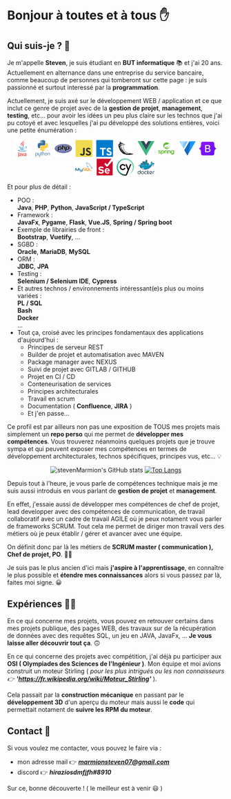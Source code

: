 # Bonjour à toutes et à tous ✋

## Qui suis-je ? 👾

Je m'appelle **Steven**, je suis étudiant en **BUT informatique** 📚 et j'ai 20 ans. Actuellement en alternance dans une entreprise du service bancaire, comme beaucoup de personnes qui tomberont sur cette page : je suis passionné et surtout interessé par la **programmation**.  

Actuellement, je suis axé sur le développement WEB / application et ce que inclut ce genre de projet avec de la **gestion de projet**, **management**, **testing**, etc... pour avoir les idées un peu plus claire sur les technos que j'ai pu cotoyé et avec lesquelles j'ai pu développé des solutions entières, voici une petite énumération :

<div align="center">
  <img src="https://github.com/devicons/devicon/blob/master/icons/java/java-original-wordmark.svg" title="Java" alt="Java" width="40" height="40"/>&nbsp;
  <img src="https://github.com/devicons/devicon/blob/master/icons/python/python-original-wordmark.svg" title="Python" alt="Python" width="40" height="40"/>&nbsp;
  <img src="https://github.com/devicons/devicon/blob/master/icons/php/php-original.svg" title="PHP" alt="PHP" width="40" height="40"/>&nbsp;
  <img src="https://github.com/devicons/devicon/blob/master/icons/javascript/javascript-original.svg" title="JavaScript" alt="JavaScript" width="40" height="40"/>&nbsp;
  <img src="https://github.com/devicons/devicon/blob/master/icons/typescript/typescript-original.svg" title="TypeScript" alt="TypeScript" width="40" height="40"/>&nbsp;
  <img src="https://github.com/devicons/devicon/blob/master/icons/flask/flask-original.svg" title="Flask" alt="Flask" width="40" height="40"/>&nbsp;
  <img src="https://github.com/devicons/devicon/blob/master/icons/vuejs/vuejs-original.svg" title="Vue.JS" alt="Vue.JS " width="40" height="40"/>&nbsp;
  <img src="https://github.com/devicons/devicon/blob/master/icons/spring/spring-original-wordmark.svg" title="Spring" alt="Spring" width="40" height="40"/>&nbsp;
  <img src="https://github.com/devicons/devicon/blob/master/icons/vuetify/vuetify-original.svg"  title="Vuetify" alt="Vuetify" width="40" height="40"/>&nbsp;
  <img src="https://github.com/devicons/devicon/blob/master/icons/bootstrap/bootstrap-original.svg" title="Bootstrap" alt="Bootstrap" width="40" height="40"/>&nbsp;
  <img src="https://github.com/devicons/devicon/blob/master/icons/mysql/mysql-original-wordmark.svg" title="MySQL"  alt="MySQL" width="40" height="40"/>&nbsp;
  <img src="https://github.com/devicons/devicon/blob/master/icons/selenium/selenium-original.svg" title="Selenium" alt="Selenium" width="40" height="40"/>&nbsp;
  <img src="https://github.com/devicons/devicon/blob/master/icons/cypressio/cypressio-original.svg" title="Cypress" alt="Cypress" width="40" height="40"/>&nbsp;
  <img src="https://github.com/devicons/devicon/blob/master/icons/docker/docker-original-wordmark.svg" title="Docker" alt="Docker" width="40" height="40"/>&nbsp;
</div>  

Et pour plus de détail :
  - POO :  
    **Java**, **PHP**, **Python**, **JavaScript / TypeScript**
  - Framework :  
    **JavaFx**, **Pygame**, **Flask**, **Vue.JS**, **Spring / Spring boot**
  - Exemple de librairies de front :  
    **Bootstrap**, **Vuetify**, ...
  - SGBD :  
    **Oracle**, **MariaDB**, **MySQL**
  - ORM :  
    **JDBC**, **JPA**
  - Testing :  
    **Selenium / Selenium IDE**, **Cypress**
  - Et autres technos / environnements intéressant(e)s plus ou moins variées :  
    **PL / SQL**  
    **Bash**  
    **Docker**  
    ...
  - Tout ça, croisé avec les principes fondamentaux des applications d'aujourd'hui :  
    - Principes de serveur REST  
    - Builder de projet et automatisation avec MAVEN  
    - Package manager avec NEXUS  
    - Suivi de projet avec GITLAB / GITHUB  
    - Projet en CI / CD  
    - Conteneurisation de services  
    - Principes architecturales  
    - Travail en scrum  
    - Documentation ( **Confluence**, **JIRA** )  
    - Et j'en passe...  

Ce profil est par ailleurs non pas une exposition de TOUS mes projets mais simplement un **repo perso** qui me permet de **développer mes compétences**. Vous trouverez néanmoins quelques projets que je trouve sympa et qui peuvent exposer mes compétences en termes de développement architecturales, technos spécifiques, principes vus, etc... 💡

<div align="center">
  
![stevenMarmion's GitHub stats](https://github-readme-stats.vercel.app/api?username=stevenMarmion&show_icons=true&theme=radical)
[![Top Langs](https://github-readme-stats.vercel.app/api/top-langs/?username=stevenMarmion&layout=donut&theme=radical)](https://github.com/anuraghazra/github-readme-stats)

</div>

Depuis tout à l'heure, je vous parle de compétences technique mais je me suis aussi introduis en vous parlant de **gestion de projet** et **management**.  

En effet, j'essaie aussi de développer mes compétences de chef de projet, lead developper avec des compétences de communication, de travail collaboratif avec un cadre de travail AGILE où je peux notament vous parler de frameworks SCRUM. Tout cela me permet de diriger mon travail vers des métiers où je peux établir / gérer et avancer avec une équipe.  

On définit donc par là les métiers de **SCRUM master ( communication ), Chef de projet, PO**. 🧑‍💼

Je suis pas le plus ancien d'ici mais **j'aspire à l'apprentissage**, en connaître le plus possible et **étendre mes connaissances** alors si vous passez par là, faites moi signe. 😀 



## Expériences 👨‍💻

En ce qui concerne mes projets, vous pouvez en retrouver certains dans mes projets publique, des pages WEB, des travaux sur de la récupération de données avec des requêtes SQL, un jeu en JAVA, JavaFx, ... **Je vous laisse aller découvrir tout ça**. 🙃

En ce qui concerne des projets avec compétition, j'ai déjà pu participer aux **OSI ( Olympiades des Sciences de l'Ingénieur )**.
Mon équipe et moi avions construit un moteur Stirling ( *pour les plus intrigués ou les non connaisseurs 👉 **'https://fr.wikipedia.org/wiki/Moteur_Stirling'*** ). 

Cela passait par la **construction mécanique** en passant par le **développement 3D** d'un aperçu du moteur mais aussi le **code** qui permettait notament de **suivre les RPM du moteur**. 



## Contact 🚩

Si vous voulez me contacter, vous pouvez le faire via :
  - mon adresse mail 👉 ***marmionsteven07@gmail.com***
  - discord 👉 ***hiraziosdmfjfh#8910***
  
Sur ce, bonne découverte ! ( le meilleur est à venir 😃 ) 

<!--
**stevenMarmion/stevenMarmion** is a ✨ _special_ ✨ repository because its `README.md` (this file) appears on your GitHub profile.

Here are some ideas to get you started:

- 🔭 I’m currently working on ...
- 🌱 I’m currently learning ...
- 👯 I’m looking to collaborate on ...
- 🤔 I’m looking for help with ...
- 💬 Ask me about ...
- 📫 How to reach me: ...
- 😄 Pronouns: ...
- ⚡ Fun fact: ...
-->
